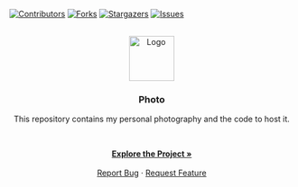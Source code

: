<!-- VERSION: LNA-DEV-Photo V1.3 -->

[![Contributors][contributors-shield]][contributors-url]
[![Forks][forks-shield]][forks-url]
[![Stargazers][stars-shield]][stars-url]
[![Issues][issues-shield]][issues-url]

<!-- PROJECT LOGO -->
<br />
<div align="center">
  <a href="https://github.com/lna-dev/Photo">
    <img src="https://lna-dev.net/assets/Pingüino/Pingüino.png" alt="Logo" width="80" height="80">
  </a>

### Photo

This repository contains my personal photography and the code to host it.

<p align="center">

<br />

<a href="https://photo.lna-dev.net"><strong>Explore the Project »</strong></a>
<br />
<br />
<a href="https://github.com/lna-dev/Photo/issues">Report Bug</a>
·
<a href="https://github.com/lna-dev/Photo/issues">Request Feature</a>
  </p>
</div>

<!-- MARKDOWN LINKS & IMAGES -->
[contributors-shield]: https://img.shields.io/github/contributors/lna-dev/Photo.svg?style=for-the-badge
[contributors-url]: https://github.com/lna-dev/Photo/graphs/contributors
[forks-shield]: https://img.shields.io/github/forks/lna-dev/Photo.svg?style=for-the-badge
[forks-url]: https://github.com/lna-dev/Photo/network/members
[stars-shield]: https://img.shields.io/github/stars/lna-dev/Photo.svg?style=for-the-badge
[stars-url]: https://github.com/lna-dev/Photo/stargazers
[issues-shield]: https://img.shields.io/github/issues/lna-dev/Photo.svg?style=for-the-badge
[issues-url]: https://github.com/lna-dev/Photo/issues
[license-shield]: https://img.shields.io/github/license/lna-dev/Photo.svg?style=for-the-badge
[license-url]: https://github.com/lna-dev/Photo/blob/master/LICENSE
